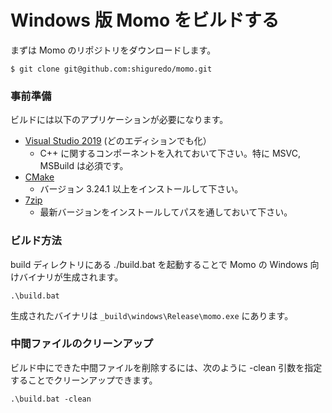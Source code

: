 # Windows 版 Momo をビルドする

まずは Momo のリポジトリをダウンロードします。

```shell
$ git clone git@github.com:shiguredo/momo.git
```

### 事前準備

ビルドには以下のアプリケーションが必要になります。

- [Visual Studio 2019](https://visualstudio.microsoft.com/ja/downloads/) (どのエディションでも化）
    - C++ に関するコンポーネントを入れておいて下さい。特に MSVC, MSBuild は必須です。
- [CMake](https://cmake.org/download/)
    - バージョン 3.24.1 以上をインストールして下さい。
- [7zip](https://www.7-zip.org/)
    - 最新バージョンをインストールしてパスを通しておいて下さい。

### ビルド方法

build ディレクトリにある ./build.bat を起動することで Momo の Windows 向けバイナリが生成されます。

```
.\build.bat
```

生成されたバイナリは `_build\windows\Release\momo.exe` にあります。

### 中間ファイルのクリーンアップ

ビルド中にできた中間ファイルを削除するには、次のように -clean 引数を指定することでクリーンアップできます。

```shell
.\build.bat -clean
```
